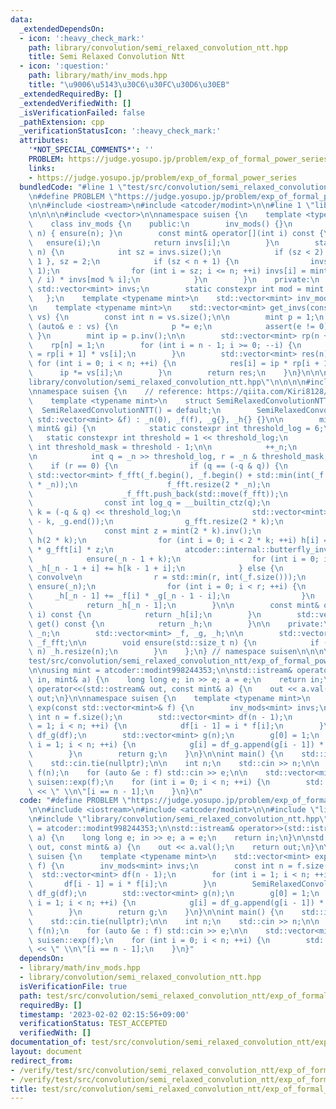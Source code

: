 ```yaml
---
data:
  _extendedDependsOn:
  - icon: ':heavy_check_mark:'
    path: library/convolution/semi_relaxed_convolution_ntt.hpp
    title: Semi Relaxed Convolution Ntt
  - icon: ':question:'
    path: library/math/inv_mods.hpp
    title: "\u9006\u5143\u30C6\u30FC\u30D6\u30EB"
  _extendedRequiredBy: []
  _extendedVerifiedWith: []
  _isVerificationFailed: false
  _pathExtension: cpp
  _verificationStatusIcon: ':heavy_check_mark:'
  attributes:
    '*NOT_SPECIAL_COMMENTS*': ''
    PROBLEM: https://judge.yosupo.jp/problem/exp_of_formal_power_series
    links:
    - https://judge.yosupo.jp/problem/exp_of_formal_power_series
  bundledCode: "#line 1 \"test/src/convolution/semi_relaxed_convolution_ntt/exp_of_formal_power_series.test.cpp\"\
    \n#define PROBLEM \"https://judge.yosupo.jp/problem/exp_of_formal_power_series\"\
    \n\n#include <iostream>\n#include <atcoder/modint>\n\n#line 1 \"library/math/inv_mods.hpp\"\
    \n\n\n\n#include <vector>\n\nnamespace suisen {\n    template <typename mint>\n\
    \    class inv_mods {\n    public:\n        inv_mods() {}\n        inv_mods(int\
    \ n) { ensure(n); }\n        const mint& operator[](int i) const {\n         \
    \   ensure(i);\n            return invs[i];\n        }\n        static void ensure(int\
    \ n) {\n            int sz = invs.size();\n            if (sz < 2) invs = { 0,\
    \ 1 }, sz = 2;\n            if (sz < n + 1) {\n                invs.resize(n +\
    \ 1);\n                for (int i = sz; i <= n; ++i) invs[i] = mint(mod - mod\
    \ / i) * invs[mod % i];\n            }\n        }\n    private:\n        static\
    \ std::vector<mint> invs;\n        static constexpr int mod = mint::mod();\n \
    \   };\n    template <typename mint>\n    std::vector<mint> inv_mods<mint>::invs{};\n\
    \n    template <typename mint>\n    std::vector<mint> get_invs(const std::vector<mint>&\
    \ vs) {\n        const int n = vs.size();\n\n        mint p = 1;\n        for\
    \ (auto& e : vs) {\n            p *= e;\n            assert(e != 0);\n       \
    \ }\n        mint ip = p.inv();\n\n        std::vector<mint> rp(n + 1);\n    \
    \    rp[n] = 1;\n        for (int i = n - 1; i >= 0; --i) {\n            rp[i]\
    \ = rp[i + 1] * vs[i];\n        }\n        std::vector<mint> res(n);\n       \
    \ for (int i = 0; i < n; ++i) {\n            res[i] = ip * rp[i + 1];\n      \
    \      ip *= vs[i];\n        }\n        return res;\n    }\n}\n\n\n#line 1 \"\
    library/convolution/semi_relaxed_convolution_ntt.hpp\"\n\n\n\n#include <atcoder/convolution>\n\
    \nnamespace suisen {\n    // reference: https://qiita.com/Kiri8128/items/1738d5403764a0e26b4c\n\
    \    template <typename mint>\n    struct SemiRelaxedConvolutionNTT {\n      \
    \  SemiRelaxedConvolutionNTT() = default;\n        SemiRelaxedConvolutionNTT(const\
    \ std::vector<mint> &f) : _n(0), _f(f), _g{}, _h{} {}\n\n        mint append(const\
    \ mint& gi) {\n            static constexpr int threshold_log = 6;\n         \
    \   static constexpr int threshold = 1 << threshold_log;\n            static constexpr\
    \ int threshold_mask = threshold - 1;\n\n            ++_n;\n            _g.push_back(gi);\n\
    \n            int q = _n >> threshold_log, r = _n & threshold_mask;\n        \
    \    if (r == 0) {\n                if (q == (-q & q)) {\n                   \
    \ std::vector<mint> f_fft(_f.begin(), _f.begin() + std::min(int(_f.size()), 2\
    \ * _n));\n                    f_fft.resize(2 * _n);\n                    atcoder::internal::butterfly(f_fft);\n\
    \                    _f_fft.push_back(std::move(f_fft));\n                }\n\
    \                const int log_q = __builtin_ctz(q);\n                const int\
    \ k = (-q & q) << threshold_log;\n                std::vector<mint> g_fft(_g.end()\
    \ - k, _g.end());\n                g_fft.resize(2 * k);\n                atcoder::internal::butterfly(g_fft);\n\
    \                const mint z = mint(2 * k).inv();\n                std::vector<mint>\
    \ h(2 * k);\n                for (int i = 0; i < 2 * k; ++i) h[i] = _f_fft[log_q][i]\
    \ * g_fft[i] * z;\n                atcoder::internal::butterfly_inv(h);\n    \
    \            ensure(_n - 1 + k);\n                for (int i = 0; i < k; ++i)\
    \ _h[_n - 1 + i] += h[k - 1 + i];\n            } else {\n                // naive\
    \ convolve\n                r = std::min(r, int(_f.size()));\n               \
    \ ensure(_n);\n                for (int i = 0; i < r; ++i) {\n               \
    \     _h[_n - 1] += _f[i] * _g[_n - 1 - i];\n                }\n            }\n\
    \            return _h[_n - 1];\n        }\n\n        const mint& operator[](int\
    \ i) const {\n            return _h[i];\n        }\n        std::vector<mint>\
    \ get() const {\n            return _h;\n        }\n\n    private:\n        int\
    \ _n;\n        std::vector<mint> _f, _g, _h;\n\n        std::vector<std::vector<mint>>\
    \ _f_fft;\n\n        void ensure(std::size_t n) {\n            if (_h.size() <\
    \ n) _h.resize(n);\n        }\n    };\n} // namespace suisen\n\n\n\n#line 8 \"\
    test/src/convolution/semi_relaxed_convolution_ntt/exp_of_formal_power_series.test.cpp\"\
    \n\nusing mint = atcoder::modint998244353;\n\nstd::istream& operator>>(std::istream&\
    \ in, mint& a) {\n    long long e; in >> e; a = e;\n    return in;\n}\n\nstd::ostream&\
    \ operator<<(std::ostream& out, const mint& a) {\n    out << a.val();\n    return\
    \ out;\n}\n\nnamespace suisen {\n    template <typename mint>\n    std::vector<mint>\
    \ exp(const std::vector<mint>& f) {\n        inv_mods<mint> invs;\n        const\
    \ int n = f.size();\n        std::vector<mint> df(n - 1);\n        for (int i\
    \ = 1; i < n; ++i) {\n            df[i - 1] = i * f[i];\n        }\n        SemiRelaxedConvolutionNTT<mint>\
    \ df_g(df);\n        std::vector<mint> g(n);\n        g[0] = 1;\n        for (int\
    \ i = 1; i < n; ++i) {\n            g[i] = df_g.append(g[i - 1]) * invs[i];\n\
    \        }\n        return g;\n    }\n}\n\nint main() {\n    std::ios::sync_with_stdio(false);\n\
    \    std::cin.tie(nullptr);\n\n    int n;\n    std::cin >> n;\n\n    std::vector<mint>\
    \ f(n);\n    for (auto &e : f) std::cin >> e;\n\n    std::vector<mint> exp_f =\
    \ suisen::exp(f);\n    for (int i = 0; i < n; ++i) {\n        std::cout << exp_f[i]\
    \ << \" \\n\"[i == n - 1];\n    }\n}\n"
  code: "#define PROBLEM \"https://judge.yosupo.jp/problem/exp_of_formal_power_series\"\
    \n\n#include <iostream>\n#include <atcoder/modint>\n\n#include \"library/math/inv_mods.hpp\"\
    \n#include \"library/convolution/semi_relaxed_convolution_ntt.hpp\"\n\nusing mint\
    \ = atcoder::modint998244353;\n\nstd::istream& operator>>(std::istream& in, mint&\
    \ a) {\n    long long e; in >> e; a = e;\n    return in;\n}\n\nstd::ostream& operator<<(std::ostream&\
    \ out, const mint& a) {\n    out << a.val();\n    return out;\n}\n\nnamespace\
    \ suisen {\n    template <typename mint>\n    std::vector<mint> exp(const std::vector<mint>&\
    \ f) {\n        inv_mods<mint> invs;\n        const int n = f.size();\n      \
    \  std::vector<mint> df(n - 1);\n        for (int i = 1; i < n; ++i) {\n     \
    \       df[i - 1] = i * f[i];\n        }\n        SemiRelaxedConvolutionNTT<mint>\
    \ df_g(df);\n        std::vector<mint> g(n);\n        g[0] = 1;\n        for (int\
    \ i = 1; i < n; ++i) {\n            g[i] = df_g.append(g[i - 1]) * invs[i];\n\
    \        }\n        return g;\n    }\n}\n\nint main() {\n    std::ios::sync_with_stdio(false);\n\
    \    std::cin.tie(nullptr);\n\n    int n;\n    std::cin >> n;\n\n    std::vector<mint>\
    \ f(n);\n    for (auto &e : f) std::cin >> e;\n\n    std::vector<mint> exp_f =\
    \ suisen::exp(f);\n    for (int i = 0; i < n; ++i) {\n        std::cout << exp_f[i]\
    \ << \" \\n\"[i == n - 1];\n    }\n}"
  dependsOn:
  - library/math/inv_mods.hpp
  - library/convolution/semi_relaxed_convolution_ntt.hpp
  isVerificationFile: true
  path: test/src/convolution/semi_relaxed_convolution_ntt/exp_of_formal_power_series.test.cpp
  requiredBy: []
  timestamp: '2023-02-02 02:15:56+09:00'
  verificationStatus: TEST_ACCEPTED
  verifiedWith: []
documentation_of: test/src/convolution/semi_relaxed_convolution_ntt/exp_of_formal_power_series.test.cpp
layout: document
redirect_from:
- /verify/test/src/convolution/semi_relaxed_convolution_ntt/exp_of_formal_power_series.test.cpp
- /verify/test/src/convolution/semi_relaxed_convolution_ntt/exp_of_formal_power_series.test.cpp.html
title: test/src/convolution/semi_relaxed_convolution_ntt/exp_of_formal_power_series.test.cpp
---
```

